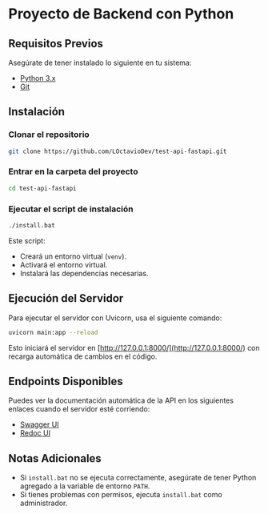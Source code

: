 # Proyecto de Backend con Python

## Requisitos Previos

Asegúrate de tener instalado lo siguiente en tu sistema:

- [Python 3.x](https://www.python.org/downloads/)
- [Git](https://git-scm.com/downloads)

## Instalación

### Clonar el repositorio

```sh
git clone https://github.com/LOctavioDev/test-api-fastapi.git
```

### Entrar en la carpeta del proyecto

```sh
cd test-api-fastapi
```

### Ejecutar el script de instalación

```sh
./install.bat
```

Este script:
- Creará un entorno virtual (`venv`).
- Activará el entorno virtual.
- Instalará las dependencias necesarias.

## Ejecución del Servidor

Para ejecutar el servidor con Uvicorn, usa el siguiente comando:

```sh
uvicorn main:app --reload
```

Esto iniciará el servidor en [http://127.0.0.1:8000/](http://127.0.0.1:8000/) con recarga automática de cambios en el código.

## Endpoints Disponibles

Puedes ver la documentación automática de la API en los siguientes enlaces cuando el servidor esté corriendo:

- [Swagger UI](http://127.0.0.1:8000/docs)
- [Redoc UI](http://127.0.0.1:8000/redoc)

## Notas Adicionales

- Si `install.bat` no se ejecuta correctamente, asegúrate de tener Python agregado a la variable de entorno `PATH`.
- Si tienes problemas con permisos, ejecuta `install.bat` como administrador.
